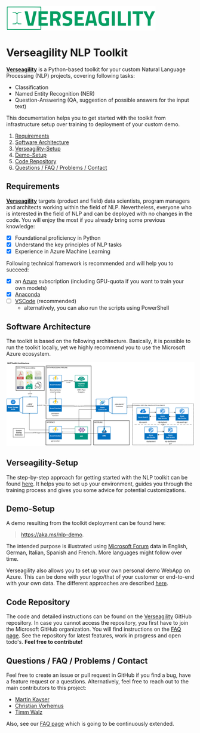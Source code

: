 ![Verseagility](./.attachments/verseagility.PNG)

# Verseagility NLP Toolkit

[**Verseagility**](https://github.com/microsoft/verseagility) is a Python-based toolkit for your custom Natural Language Processing (NLP) projects, covering following tasks:
- Classification
- Named Entity Recognition (NER)
- Question-Answering (QA, suggestion of possible answers for the input text)

This documentation helps you to get started with the toolkit from infrastructure setup over training to deployment of your custom demo.

1. [Requirements](#requirements)
1. [Software Architecture](#software-architecture)
1. [Verseagility-Setup](#verseagility-setup)
1. [Demo-Setup](#demo-setup)
1. [Code Repository](#code-repository)
1. [Questions / FAQ / Problems / Contact](#questions-/-faq-/-problems-/-contact)

## Requirements
[**Verseagility**](https://github.com/microsoft/verseagility) targets (product and field) data scientists, program managers and architects working within the field of NLP. Nevertheless, everyone who is interested in the field of NLP and can be deployed with no changes in the code. You will enjoy the most if you already bring some previous knowledge:
* [x] Foundational proficiency in Python
* [x] Understand the key principles of NLP tasks
* [x] Experience in Azure Machine Learning

Following technical framework is recommended and will help you to succeed:
* [x] an [Azure](https://portal.azure.com) subscription (including GPU-quota if you want to train your own models)
* [x] [Anaconda](https://www.anaconda.com/distribution/)
* [ ] [VSCode](https://code.visualstudio.com/docs/?dv=win) (recommended)
  - alternatively, you can also run the scripts using PowerShell

## Software Architecture
The toolkit is based on the following architecture. Basically, it is possible to run the toolkit locally, yet we highly recommend you to use the Microsoft Azure ecosystem.

![Architecture diagram](./.attachments/architecture-verseagility-v1-2.PNG)

## Verseagility-Setup
The step-by-step approach for getting started with the NLP toolkit can be found [here](docs/Verseagility-Setup.md). It helps you to set up your environment, guides you through the training process and gives you some advice for potential customizations.

## Demo-Setup
A demo resulting from the toolkit deployment can be found here:
> https://aka.ms/nlp-demo.

The intended purpose is illustrated using [Microsoft Forum](https://answers.microsoft.com) data in English, German, Italian, Spanish and French. More languages might follow over time.

Verseagility also allows you to set up your own personal demo WebApp on Azure. This can be done with your logo/that of your customer or end-to-end with your own data. The different approaches are described [here](docs/Demo-Environment-Setup.md).

## Code Repository
The code and detailed instructions can be found on the [Verseagility](https://github.com/microsoft/verseagility) GitHub repository. In case you cannot access the repository, you first have to join the Microsoft GitHub organization. You will find instructions on the [FAQ page](docs/FAQ.md). See the repository for latest features, work in progress and open todo's. **Feel free to contribute!**

## Questions / FAQ / Problems / Contact
Feel free to create an issue or pull request in GitHub if you find a bug, have a feature request or a questions.
Alternatively, feel free to reach out to the main contributors to this project:
- [Martin Kayser](https://github.com/maknotavailable)
- [Christian Vorhemus](mailto:christian.vorhemus@microsoft.com)
- [Timm Walz](mailto:timm.walz@microsoft.com)

Also, see our [FAQ page](docs/FAQ.md) which is going to be continuously extended.
